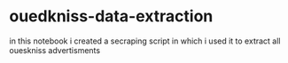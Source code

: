# ouedkniss-data-extraction

in this notebook i created a secraping script in which i used it to extract all oueskniss advertisments
